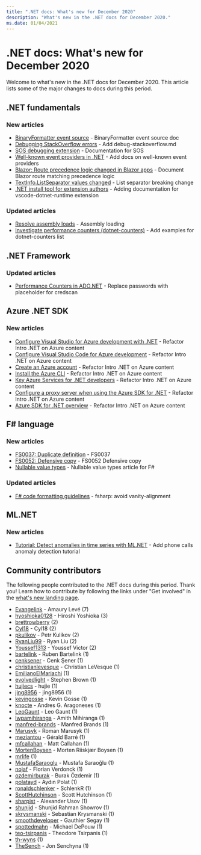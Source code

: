 ```yaml
---
title: ".NET docs: What's new for December 2020"
description: "What's new in the .NET docs for December 2020."
ms.date: 01/04/2021
---
```


# .NET docs: What's new for December 2020

Welcome to what's new in the .NET docs for December 2020. This article lists some of the major changes to docs during this period.

## .NET fundamentals

### New articles

- [BinaryFormatter event source](../standard/serialization/binaryformatter-event-source.md) - BinaryFormatter event source doc
- [Debugging StackOverflow errors](../core/diagnostics/debug-stackoverflow.md) - Add debug-stackoverflow.md
- [SOS debugging extension](../core/diagnostics/sos-debugging-extension.md) - Documentation for SOS
- [Well-known event providers in .NET](../core/diagnostics/well-known-event-providers.md) - Add docs on well-known event providers
- [Blazor: Route precedence logic changed in Blazor apps](../core/compatibility/aspnet-core/5.0/blazor-routing-logic-changed.md) - Document Blazor route matching precedence logic
- [TextInfo.ListSeparator values changed](../core/compatibility/globalization/5.0/listseparator-value-change.md) - List separator breaking change
- [.NET install tool for extension authors](../core/additional-tools/vscode-dotnet-runtime.md) - Adding documentation for vscode-dotnet-runtime extension

### Updated articles

- [Resolve assembly loads](../standard/assembly/resolve-loads.md) - Assembly loading
- [Investigate performance counters (dotnet-counters)](../core/diagnostics/dotnet-counters.md) - Add examples for dotnet-counters list

## .NET Framework

### Updated articles

- [Performance Counters in ADO.NET](../framework/data/adonet/performance-counters.md) - Replace passwords with placeholder for credscan

## Azure .NET SDK

### New articles

- [Configure Visual Studio for Azure development with .NET](../azure/configure-visual-studio.md) - Refactor Intro .NET on Azure content
- [Configure Visual Studio Code for Azure development](../azure/configure-vs-code.md) - Refactor Intro .NET on Azure content
- [Create an Azure account](../azure/create-azure-account.md) - Refactor Intro .NET on Azure content
- [Install the Azure CLI](../azure/install-azure-cli.md) - Refactor Intro .NET on Azure content
- [Key Azure Services for .NET developers](../azure/key-azure-services.md) - Refactor Intro .NET on Azure content
- [Configure a proxy server when using the Azure SDK for .NET](../azure/sdk/azure-sdk-configure-proxy.md) - Refactor Intro .NET on Azure content
- [Azure SDK for .NET overview](../azure/sdk/azure-sdk-for-dotnet.md) - Refactor Intro .NET on Azure content

## F# language

### New articles

- [FS0037: Duplicate definition](../fsharp/language-reference/compiler-messages/fs0037.md) - FS0037
- [FS0052: Defensive copy](../fsharp/language-reference/compiler-messages/fs0052.md) - FS0052 Defensive copy
- [Nullable value types](../fsharp/language-reference/nullable-value-types.md) - Nullable value types article for F#

### Updated articles

- [F# code formatting guidelines](../fsharp/style-guide/formatting.md) - fsharp: avoid vanity-alignment

## ML.NET

### New articles

- [Tutorial: Detect anomalies in time series with ML.NET](../machine-learning/tutorials/phone-calls-anomaly-detection.md) - Add phone calls anomaly detection tutorial

## Community contributors

The following people contributed to the .NET docs during this period. Thank you! Learn how to contribute by following the links under "Get involved" in the [what's new landing page](index.yml).

- [Evangelink](https://github.com/Evangelink) - Amaury Levé (7)
- [hyoshioka0128](https://github.com/hyoshioka0128) - Hiroshi Yoshioka (3)
- [brettrowberry](https://github.com/brettrowberry) (2)
- [Cyl18](https://github.com/Cyl18) - Cyl18 (2)
- [pkulikov](https://github.com/pkulikov) - Petr Kulikov (2)
- [RyanLiu99](https://github.com/RyanLiu99) - Ryan Liu (2)
- [Youssef1313](https://github.com/Youssef1313) - Youssef Victor (2)
- [bartelink](https://github.com/bartelink) - Ruben Bartelink (1)
- [cenksener](https://github.com/cenksener) - Cenk Şener (1)
- [christianlevesque](https://github.com/christianlevesque) - Christian LeVesque (1)
- [EmilianoElMariachi](https://github.com/EmilianoElMariachi) (1)
- [evolvedlight](https://github.com/evolvedlight) - Stephen Brown (1)
- [hujiecs](https://github.com/hujiecs) - hujie (1)
- [jing8956](https://github.com/jing8956) - jing8956 (1)
- [kevingosse](https://github.com/kevingosse) - Kevin Gosse (1)
- [knocte](https://github.com/knocte) - Andres G. Aragoneses (1)
- [LeoGaunt](https://github.com/LeoGaunt) - Leo Gaunt (1)
- [lwpamihiranga](https://github.com/lwpamihiranga) - Amith Mihiranga (1)
- [manfred-brands](https://github.com/manfred-brands) - Manfred Brands (1)
- [Marusyk](https://github.com/Marusyk) - Roman Marusyk (1)
- [meziantou](https://github.com/meziantou) - Gérald Barré (1)
- [mfcallahan](https://github.com/mfcallahan) - Matt Callahan (1)
- [MortenBoysen](https://github.com/MortenBoysen) - Morten Riiskjær Boysen (1)
- [mrlife](https://github.com/mrlife) (1)
- [MustafaSaraoglu](https://github.com/MustafaSaraoglu) - Mustafa Saraoğlu (1)
- [nojaf](https://github.com/nojaf) - Florian Verdonck (1)
- [ozdemirburak](https://github.com/ozdemirburak) - Burak Özdemir (1)
- [polatayd](https://github.com/polatayd) - Aydın Polat (1)
- [ronaldschlenker](https://github.com/ronaldschlenker) - SchlenkR (1)
- [ScottHutchinson](https://github.com/ScottHutchinson) - Scott Hutchinson (1)
- [sharpist](https://github.com/sharpist) - Alexander Usov (1)
- [shunjid](https://github.com/shunjid) - Shunjid Rahman Showrov (1)
- [skrysmanski](https://github.com/skrysmanski) - Sebastian Krysmanski (1)
- [smoothdeveloper](https://github.com/smoothdeveloper) - Gauthier Segay (1)
- [spottedmahn](https://github.com/spottedmahn) - Michael DePouw (1)
- [teo-tsirpanis](https://github.com/teo-tsirpanis) - Theodore Tsirpanis (1)
- [th-wyns](https://github.com/th-wyns) (1)
- [TheSench](https://github.com/TheSench) - Jon Senchyna (1)
